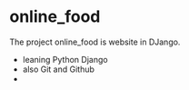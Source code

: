 # online_food
The project online_food is website in DJango.

* leaning Python Django 
* also Git and Github
* 
